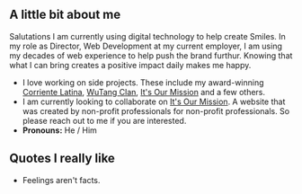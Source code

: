 ## A little bit about me

Salutations I am currently using digital technology to help create Smiles. In my role as Director, Web Development at my current employer, I am using my decades of web experience to help push the brand furthur. Knowing that what I can bring creates a positive impact daily makes me happy.

* I love working on side projects. These include my award-winning [Corriente Latina](https://corrientelatina.com/), [WuTang Clan](https://wutangclan.net/), [It's Our Mission](https://itsourmission.org/) and a few others.
* I am currently looking to collaborate on [It's Our Mission](https://itsourmission.org/). A website that was created by non-profit professionals for non-profit professionals. So please reach out to me if you are interested.
* __Pronouns:__ He / Him


## Quotes I really like
* Feelings aren't facts.
